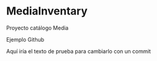 # MediaInventary

Proyecto catálogo Media

Ejemplo Github

Aquí iría el texto de prueba para cambiarlo con un commit